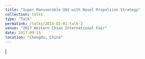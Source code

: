 ```yaml
---
title: "Super Manuverable UAV with Novel Propolsion Strategy"
collection: talks
type: "Talk"
permalink: /talks/2014-02-01-talk-2
venue: "2017 Western Chian International Fair"
date: 2017-09-15
location: "Chengdu, China"
---
```


[
